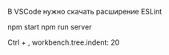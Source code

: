 В VSCode нужно скачать расширение ESLint

npm start
npm run server


Ctrl + , workbench.tree.indent: 20